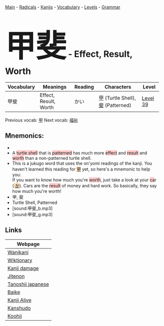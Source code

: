 <style> bigfont {font-size: 100px}</style>
[Main](../README.md) -
[Radicals](../radicals.md) -
[Kanjis](../kanjis.md) -
[Vocabulary](../vocabulary.md) -
[Levels](../levels.md) -
[Grammar](../grammar.md)
# <bigfont> 甲斐</bigfont> - Effect, Result, Worth 

| Vocabulary | Meanings | Reading | Characters | Level |
| --- | --- | --- | --- | --- |
| 甲斐 | Effect, Result, Worth | かい |  [甲](../kanjis/甲.md) (Turtle Shell), [斐](../kanjis/斐.md) (Patterned) | [Level 39](../levels/wk_level39.md) |

Previous vocab: [甲](甲.md) Next vocab: [福祉](福祉.md) 

## Mnemonics:

* 
* A <span style="background-color:#ffcccb"> turtle shell</span> that is <span style="background-color:#ffcccb"> patterned</span> has much more <span style="background-color:#ffcccb"> effect</span> and <span style="background-color:#ffcccb"> result</span> and <span style="background-color:#ffcccb"> worth</span> than a non-patterned turtle shell.
* This is a jukugo word that uses the on'yomi readings of the kanji. You haven't learned this reading for <span style="background-color:#fed8b1"> [甲](https://jisho.org/search/甲)</span> yet, so here's a mnemonic to help you:<br />If you want to know how much you're <span style="background-color:#ffcccb"> worth</span>, just take a look at your <span style="background-color:#ffcccb"> ca</span>r (<span style="background-color:#fed8b1"> [か](https://jisho.org/search/か)</span>). Cars are the <span style="background-color:#ffcccb"> result</span> of money and hard work. So basically, they say how much you're worth!
* 甲, 斐
* Turtle Shell, Patterned
* [sound:甲斐_b.mp3]
* [sound:甲斐_g.mp3]


## Links 

| Webpage |
| --- |
| [Wanikani          ](https://www.wanikani.com/kanji/甲斐) |
| [Wiktionary        ](https://en.wiktionary.org/wiki/甲斐) |
| [Kanji damage      ](http://www.kanjidamage.com/kanji/search?utf8=✓&q=甲斐) |
| [Jitenon           ](https://jitenon.com/kanji/甲斐) |
| [Tanoshii japanese ](https://www.tanoshiijapanese.com/dictionary/kanji.cfm?k=甲斐) |
| [Baike             ](https://baike.baidu.com/item/甲斐) |
| [Kanji Alive       ](https://app.kanjialive.com/甲斐) |
| [Kanshudo          ](https://www.kanshudo.com/searchmn?q=甲斐) |
| [Koohii            ](https://kanji.koohii.com/study/kanji/甲斐) |
